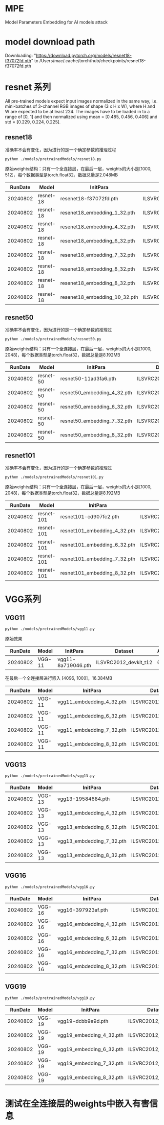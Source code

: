 # MPE
Model Parameters Embedding for AI models attack


# model download path
Downloading: "https://download.pytorch.org/models/resnet18-f37072fd.pth" to /Users/mac/.cache/torch/hub/checkpoints/resnet18-f37072fd.pth

# resnet 系列
All pre-trained models expect input images normalized in the same way, i.e. mini-batches of 3-channel RGB images of shape (3 x H x W), where H and W are expected to be at least 224. The images have to be loaded in to a range of [0, 1] and then normalized using mean = [0.485, 0.456, 0.406] and std = [0.229, 0.224, 0.225].
## resnet18
准确率不会有变化，因为进行的是一个确定参数的推理过程
```shell
python ./models/pretrainedModels/resnet18.py
```
原始weights结构：只有一个全连接层，在最后一层，weights的大小是[1000, 512]，每个数据类型是torch.float32，数据总量是2.048MB

| RunDate | Model     | InitPara                      | Dataset | Accuracy | Loss   |
| - |- |-------------------------------| - |----------|--------|
| 20240802 | resnet-18 | resenet18-f37072fd.pth        | ILSVRC2012_devkit_t12 | 67.27%   | 1.3545 |
| 20240802 | resnet-18 | resenet18_embedding_1_32.pth  | ILSVRC2012_devkit_t12 | 67.27%   | 1.3545 |
| 20240802 | resnet-18 | resenet18_embedding_4_32.pth  | ILSVRC2012_devkit_t12 | 67.27%   | 1.3532 |
| 20240802 | resnet-18 | resenet18_embedding_6_32.pth  | ILSVRC2012_devkit_t12 | 67.30%   | 1.3533 |
| 20240802 | resnet-18 | resenet18_embedding_7_32.pth  | ILSVRC2012_devkit_t12 | 66.87%   | 1.3700 |
| 20240802 | resnet-18 | resenet18_embedding_8_32.pth  | ILSVRC2012_devkit_t12 | 52.65%   | 2.4685 |
| 20240802 | resnet-18 | resenet18_embedding_8_32.pth  | ILSVRC2012_devkit_t12 | 0.04%     | 11.336 |
| 20240802 | resnet-18 | resenet18_embedding_10_32.pth | ILSVRC2012_devkit_t12 | 0%       | nan    |



## resnet50
准确率不会有变化，因为进行的是一个确定参数的推理过
```shell
python ./models/pretrainedModels/resnet50.py
```
原始weights结构：只有一个全连接层，在最后一层，weights的大小是[1000, 2048]，每个数据类型是torch.float32，数据总量是8.192MB

| RunDate | Model     | InitPara                    | Dataset | Accuracy | Loss   |
| - |-----------|-----------------------------| - |----------|--------|
| 20240802 | resnet-50 | resnet50-11ad3fa6.pth       | ILSVRC2012_devkit_t12 | 80.12%   | 1.4183 |
| 20240802 | resnet-50 | resnet50_embedding_4_32.pth | ILSVRC2012_devkit_t12 | 80.12%   | 1.4179 |
| 20240802 | resnet-50 | resnet50_embedding_6_32.pth | ILSVRC2012_devkit_t12 | 80.14%   | 1.4185 |
| 20240802 | resnet-50 | resnet50_embedding_7_32.pth | ILSVRC2012_devkit_t12 | 79.72%   | 1.4054 |
| 20240802 | resnet-50 | resnet50_embedding_8_32.pth | ILSVRC2012_devkit_t12 | 66.91%   | 1.7324 |



## resnet101
准确率不会有变化，因为进行的是一个确定参数的推理过
```shell
python ./models/pretrainedModels/resnet101.py
```
原始weights结构：只有一个全连接层，在最后一层，weights的大小是[1000, 2048]，每个数据类型是torch.float32，数据总量是8.192MB

| RunDate | Model      | InitPara                     | Dataset | Accuracy | Loss   |
| - |------------|------------------------------| - |----------|--------|
| 20240802 | resnet-101 | resnet101-cd907fc2.pth       | ILSVRC2012_devkit_t12 | 80.94%   | 0.9227 |
| 20240802 | resnet-101 | resnet101_embedding_4_32.pth | ILSVRC2012_devkit_t12 | 80.94%   | 0.9231 |
| 20240802 | resnet-101 | resnet101_embedding_6_32.pth | ILSVRC2012_devkit_t12 | 80.92%   | 0.9223 |
| 20240802 | resnet-101 | resnet101_embedding_7_32.pth | ILSVRC2012_devkit_t12 | 80.52%   | 0.9281 |
| 20240802 | resnet-101 | resnet101_embedding_8_32.pth | ILSVRC2012_devkit_t12 | 69.80%   | 1.6811 |



# VGG系列
## VGG11
```shell
python ./models/pretrainedModels/vgg11.py
```
原始效果

| RunDate | Model  | InitPara | Dataset | Accuracy | Loss   |
| - |--------| - | - |--------|--------|
| 20240802 | VGG-11 | vgg11-8a719046.pth | ILSVRC2012_devkit_t12 | 66.88% | 1.3540 |

在最后一个全连接层进行嵌入 [4096, 1000]，16.384MB

| RunDate | Model  | InitPara                  | Dataset | Accuracy | Loss   |
| - |--------|---------------------------| - |----------|--------|
| 20240802 | VGG-11 | vgg11_embdedding_4_32.pth | ILSVRC2012_devkit_t12 | 66.88%   | 1.3540 |
| 20240802 | VGG-11 | vgg11_embdedding_6_32.pth | ILSVRC2012_devkit_t12 | 66.91%   | 1.3553 |
| 20240802 | VGG-11 | vgg11_embdedding_7_32.pth | ILSVRC2012_devkit_t12 | 66.85%   | 1.3566 |
| 20240802 | VGG-11 | vgg11_embdedding_8_32.pth | ILSVRC2012_devkit_t12 | 64.62%   | 1.6994 |


## VGG13
```shell
python ./models/pretrainedModels/vgg13.py
```

| RunDate | Model  | InitPara                  | Dataset | Accuracy | Loss   |
| - |--------|---------------------------| - |----------|--------|
| 20240802 | VGG-13 | vgg13-19584684.pth        | ILSVRC2012_devkit_t12 | 68.14%   | 1.3035 |
| 20240802 | VGG-13 | vgg13_embdedding_4_32.pth | ILSVRC2012_devkit_t12 | 68.14%   | 1.3044 |
| 20240802 | VGG-13 | vgg13_embdedding_6_32.pth | ILSVRC2012_devkit_t12 | 68.15%   | 1.3037 |
| 20240802 | VGG-13 | vgg13_embdedding_7_32.pth | ILSVRC2012_devkit_t12 | 67.99%   | 1.3086 |
| 20240802 | VGG-13 | vgg13_embdedding_8_32.pth | ILSVRC2012_devkit_t12 | 65.71%   | 1.6486 |

## VGG16
```shell
python ./models/pretrainedModels/vgg16.py
```

| RunDate | Model  | InitPara              | Dataset | Accuracy | Loss   |
| - |--------|-----------------------| - |----------|--------|
| 20240802 | VGG-16 | vgg16-397923af.pth | ILSVRC2012_devkit_t12 | 70.02%   | 1.2208 |
| 20240802 | VGG-16 | vgg16_embdedding_4_32.pth | ILSVRC2012_devkit_t12 | 70.02%   | 1.2218 |
| 20240802 | VGG-16 | vgg16_embdedding_6_32.pth | ILSVRC2012_devkit_t12 | 70.02%   | 1.2213 |
| 20240802 | VGG-16 | vgg16_embdedding_7_32.pth | ILSVRC2012_devkit_t12 | 69.97%   | 1.2251 |
| 20240802 | VGG-16 | vgg16_embdedding_8_32.pth | ILSVRC2012_devkit_t12 | 67.91%   | 1.5585 |

## VGG19
```shell
python ./models/pretrainedModels/vgg19.py
```

| RunDate | Model  | InitPara                 | Dataset | Accuracy | Loss   |
| - |--------|--------------------------| - |----------|--------|
| 20240802 | VGG-19 | vgg19-dcbb9e9d.pth       | ILSVRC2012_devkit_t12 | 70.68%   | 1.1921 |
| 20240802 | VGG-19 | vgg19_embedding_4_32.pth | ILSVRC2012_devkit_t12 | 70.68%   | 1.1925 |
| 20240802 | VGG-19 | vgg19_embedding_6_32.pth | ILSVRC2012_devkit_t12 | 70.69%   | 1.1921 |
| 20240802 | VGG-19 | vgg19_embedding_7_32.pth | ILSVRC2012_devkit_t12 | 70.69%   | 1.1956 |
| 20240802 | VGG-19 | vgg19_embedding_8_32.pth | ILSVRC2012_devkit_t12 | 68.50%   | 1.5251 |





# 测试在全连接层的weights中嵌入有害信息

